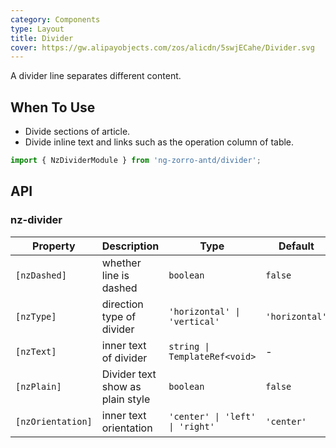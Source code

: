 ```yaml
---
category: Components
type: Layout
title: Divider
cover: https://gw.alipayobjects.com/zos/alicdn/5swjECahe/Divider.svg
---
```


A divider line separates different content.

## When To Use

- Divide sections of article.
- Divide inline text and links such as the operation column of table.

```ts
import { NzDividerModule } from 'ng-zorro-antd/divider';
```

## API

### nz-divider

| Property | Description | Type | Default |
| -------- | ----------- | ---- | ------- |
| `[nzDashed]` | whether line is dashed | `boolean` | `false` |
| `[nzType]` | direction type of divider | `'horizontal' \| 'vertical'` | `'horizontal'` |
| `[nzText]` | inner text of divider | `string \| TemplateRef<void>` | - |
| `[nzPlain]` | Divider text show as plain style | `boolean` | `false` |
| `[nzOrientation]` | inner text orientation | `'center' \| 'left' \| 'right'` | `'center'` |
